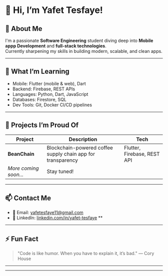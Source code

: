 # 👋 Hi, I’m Yafet Tesfaye!

## 👀 About Me
I'm a passionate **Software Engineering** student diving deep into **Mobile appp Development** and **full-stack technologies**.  
Currently sharpening my skills in building modern, scalable, and clean apps.

---

## 🌱 What I’m Learning
- Mobile: Flutter (mobile & web), Dart
- Backend: Firebase, REST APIs
- Languages: Python, Dart, JavaScript
- Databases: Firestore, SQL
- Dev Tools: Git, Docker CI/CD pipelines

---

## 🚀 Projects I’m Proud Of
| Project | Description | Tech |
|---------|-------------|------|
| **BeanChain** | Blockchain-powered coffee supply chain app for transparency | Flutter, Firebase, REST API |
| *More coming soon...* | Stay tuned! | |

---

## 📫 Contact Me
- 📧 Email: [yafetesfaye11@gmail.com](mailto:yafetesfaye11@gmail.com)
- 🔗 LinkedIn: [linkedin.com/in/yafet-tesfaye](https://linkedin.com/in/yafet-tesfaye) **

---

## ⚡ Fun Fact
> "Code is like humor. When you have to explain it, it’s bad." — Cory House

---


---

<!--
**yaftes/yaftes** is a ✨ special ✨ repository because its README.md appears on your GitHub profile.
-->
